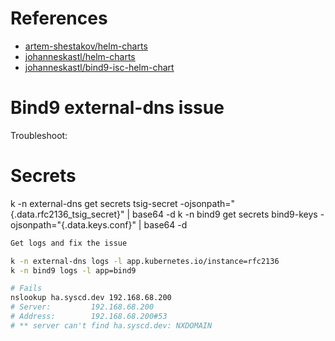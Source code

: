 
# References
- [artem-shestakov/helm-charts](https://github.com/artem-shestakov/helm-charts/tree/master/charts/bind9)
- [johanneskastl/helm-charts](https://github.com/johanneskastl/helm-charts/tree/main/charts/bind9)
- [johanneskastl/bind9-isc-helm-chart](https://github.com/johanneskastl/bind9-isc-helm-chart/tree/main/charts/bind9)


# Bind9 external-dns issue

Troubleshoot:


# Secrets
k -n external-dns get secrets tsig-secret -ojsonpath="{.data.rfc2136_tsig_secret}" | base64 -d
k -n bind9 get secrets bind9-keys -ojsonpath="{.data.keys\.conf}" | base64 -d


```bash
Get logs and fix the issue

k -n external-dns logs -l app.kubernetes.io/instance=rfc2136
k -n bind9 logs -l app=bind9

# Fails
nslookup ha.syscd.dev 192.168.68.200
# Server:         192.168.68.200
# Address:        192.168.68.200#53
# ** server can't find ha.syscd.dev: NXDOMAIN
```
    